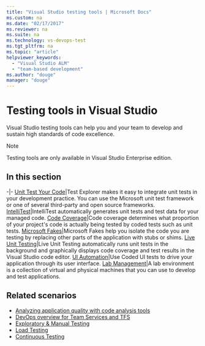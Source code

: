 ```yaml
---
title: "Visual Studio testing tools | Microsoft Docs"
ms.custom: na
ms.date: "02/17/2017"
ms.reviewer: na
ms.suite: na
ms.technology: vs-devops-test
ms.tgt_pltfrm: na
ms.topic: "article"
helpviewer_keywords: 
  - "Visual Studio ALM"
  - "team-based development"
ms.author: "douge"
manager: "douge"
---
```

# Testing tools in Visual Studio

Visual Studio testing tools can help you and your team to develop and sustain high standards of code excellence.

> [!NOTE]
> Testing tools are only available in Visual Studio Enterprise edition.

## In this section

-|-
[Unit Test Your Code](../test/unit-test-your-code.md)|Test Explorer makes it easy to integrate unit tests in your development practice. You can use the Microsoft unit test framework or one of several third-party and open source frameworks.
[IntelliTest](../test/generate-unit-tests-for-your-code-with-intellitest.md)|IntelliTest automatically generates unit tests and test data for your managed code.
[Code Coverage](../test/using-code-coverage-to-determine-how-much-code-is-being-tested.md)|Code coverage determines what proportion of your project's code is actually being tested by coded tests such as unit tests.
[Microsoft Fakes](../test/isolating-code-under-test-with-microsoft-fakes.md)|Microsoft Fakes help you isolate the code you are testing by replacing other parts of the application with stubs or shims.
[Live Unit Testing](../test/live-unit-testing.md)|Live Unit Testing automatically runs unit tests in the background and graphically displays code coverage and test results in the Visual Studio code editor.
[UI Automation](../test/use-ui-automation-to-test-your-code.md)|Use Coded UI tests to drive your application through its user interface.
[Lab Management](../test/lab-management/using-a-lab-environment-for-your-application-lifecycle.md)|A lab environment is a collection of virtual and physical machines that you can use to develop and test applications.

## Related scenarios

* [Analyzing application quality with code analysis tools](../code-quality/analyzing-application-quality-by-using-code-analysis-tools.md)
* [DevOps overview for Team Services and TFS](/vsts/user-guide/devops-alm-overview)
* [Exploratory & Manual Testing](/vsts/manual-test/)
* [Load Testing](/vsts/load-test/index)
* [Continuous Testing](/vsts/build-release/test/index)
